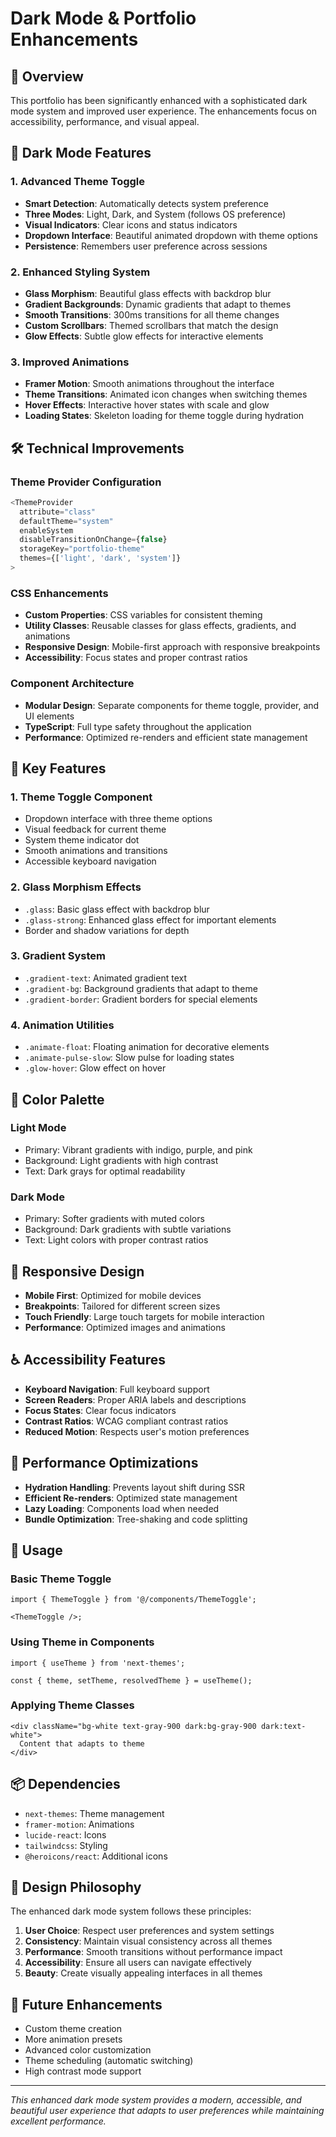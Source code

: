 # Dark Mode & Portfolio Enhancements

## 🌟 Overview

This portfolio has been significantly enhanced with a sophisticated dark mode system and improved user experience. The enhancements focus on accessibility, performance, and visual appeal.

## 🎨 Dark Mode Features

### 1. Advanced Theme Toggle

- **Smart Detection**: Automatically detects system preference
- **Three Modes**: Light, Dark, and System (follows OS preference)
- **Visual Indicators**: Clear icons and status indicators
- **Dropdown Interface**: Beautiful animated dropdown with theme options
- **Persistence**: Remembers user preference across sessions

### 2. Enhanced Styling System

- **Glass Morphism**: Beautiful glass effects with backdrop blur
- **Gradient Backgrounds**: Dynamic gradients that adapt to themes
- **Smooth Transitions**: 300ms transitions for all theme changes
- **Custom Scrollbars**: Themed scrollbars that match the design
- **Glow Effects**: Subtle glow effects for interactive elements

### 3. Improved Animations

- **Framer Motion**: Smooth animations throughout the interface
- **Theme Transitions**: Animated icon changes when switching themes
- **Hover Effects**: Interactive hover states with scale and glow
- **Loading States**: Skeleton loading for theme toggle during hydration

## 🛠 Technical Improvements

### Theme Provider Configuration

```typescript
<ThemeProvider
  attribute="class"
  defaultTheme="system"
  enableSystem
  disableTransitionOnChange={false}
  storageKey="portfolio-theme"
  themes={['light', 'dark', 'system']}
>
```

### CSS Enhancements

- **Custom Properties**: CSS variables for consistent theming
- **Utility Classes**: Reusable classes for glass effects, gradients, and animations
- **Responsive Design**: Mobile-first approach with responsive breakpoints
- **Accessibility**: Focus states and proper contrast ratios

### Component Architecture

- **Modular Design**: Separate components for theme toggle, provider, and UI elements
- **TypeScript**: Full type safety throughout the application
- **Performance**: Optimized re-renders and efficient state management

## 🎯 Key Features

### 1. Theme Toggle Component

- Dropdown interface with three theme options
- Visual feedback for current theme
- System theme indicator dot
- Smooth animations and transitions
- Accessible keyboard navigation

### 2. Glass Morphism Effects

- `.glass`: Basic glass effect with backdrop blur
- `.glass-strong`: Enhanced glass effect for important elements
- Border and shadow variations for depth

### 3. Gradient System

- `.gradient-text`: Animated gradient text
- `.gradient-bg`: Background gradients that adapt to theme
- `.gradient-border`: Gradient borders for special elements

### 4. Animation Utilities

- `.animate-float`: Floating animation for decorative elements
- `.animate-pulse-slow`: Slow pulse for loading states
- `.glow-hover`: Glow effect on hover

## 🌈 Color Palette

### Light Mode

- Primary: Vibrant gradients with indigo, purple, and pink
- Background: Light gradients with high contrast
- Text: Dark grays for optimal readability

### Dark Mode

- Primary: Softer gradients with muted colors
- Background: Dark gradients with subtle variations
- Text: Light colors with proper contrast ratios

## 📱 Responsive Design

- **Mobile First**: Optimized for mobile devices
- **Breakpoints**: Tailored for different screen sizes
- **Touch Friendly**: Large touch targets for mobile interaction
- **Performance**: Optimized images and animations

## ♿ Accessibility Features

- **Keyboard Navigation**: Full keyboard support
- **Screen Readers**: Proper ARIA labels and descriptions
- **Focus States**: Clear focus indicators
- **Contrast Ratios**: WCAG compliant contrast ratios
- **Reduced Motion**: Respects user's motion preferences

## 🚀 Performance Optimizations

- **Hydration Handling**: Prevents layout shift during SSR
- **Efficient Re-renders**: Optimized state management
- **Lazy Loading**: Components load when needed
- **Bundle Optimization**: Tree-shaking and code splitting

## 🔧 Usage

### Basic Theme Toggle

```tsx
import { ThemeToggle } from '@/components/ThemeToggle';

<ThemeToggle />;
```

### Using Theme in Components

```tsx
import { useTheme } from 'next-themes';

const { theme, setTheme, resolvedTheme } = useTheme();
```

### Applying Theme Classes

```tsx
<div className="bg-white text-gray-900 dark:bg-gray-900 dark:text-white">
  Content that adapts to theme
</div>
```

## 📦 Dependencies

- `next-themes`: Theme management
- `framer-motion`: Animations
- `lucide-react`: Icons
- `tailwindcss`: Styling
- `@heroicons/react`: Additional icons

## 🎨 Design Philosophy

The enhanced dark mode system follows these principles:

1. **User Choice**: Respect user preferences and system settings
2. **Consistency**: Maintain visual consistency across all themes
3. **Performance**: Smooth transitions without performance impact
4. **Accessibility**: Ensure all users can navigate effectively
5. **Beauty**: Create visually appealing interfaces in all themes

## 🔮 Future Enhancements

- Custom theme creation
- More animation presets
- Advanced color customization
- Theme scheduling (automatic switching)
- High contrast mode support

---

_This enhanced dark mode system provides a modern, accessible, and beautiful user experience that adapts to user preferences while maintaining excellent performance._
